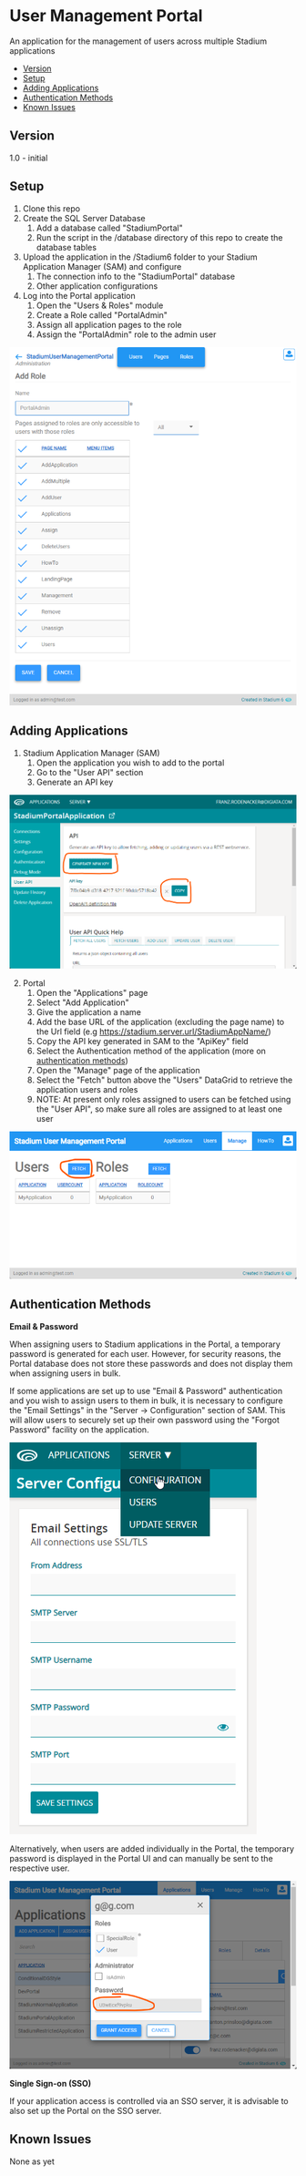 # User Management Portal <!-- omit in toc -->

An application for the management of users across multiple Stadium applications

- [Version](#version)
- [Setup](#setup)
- [Adding Applications](#adding-applications)
- [Authentication Methods](#authentication-methods)
- [Known Issues](#known-issues)

## Version 
1.0 - initial

## Setup

1. Clone this repo
2. Create the SQL Server Database
   1. Add a database called "StadiumPortal"
   2. Run the script in the /database directory of this repo to create the database tables
3. Upload the application in the /Stadium6 folder to your Stadium Application Manager (SAM) and configure
   1. The connection info to the "StadiumPortal" database
   2. Other application configurations
4. Log into the Portal application
   1. Open the "Users & Roles" module
   2. Create a Role called "PortalAdmin"
   3. Assign all application pages to the role
   4. Assign the "PortalAdmin" role to the admin user

![Portal Create Admin Role](images/portal-create-role.png)

## Adding Applications

1. Stadium Application Manager (SAM)
   1. Open the application you wish to add to the portal
   2. Go to the "User API" section
   3. Generate an API key

![SAM-UserAPIKey-Generation](images/SAM-UserAPIKey-Generation.png)

2. Portal
   1. Open the "Applications" page
   2. Select "Add Application"
   3. Give the application a name
   4. Add the base URL of the application (excluding the page name) to the Url field (e.g https://stadium.server.url/StadiumAppName/)
   4. Copy the API key generated in SAM to the "ApiKey" field
   5. Select the Authentication method of the application (more on [authentication methods](#application-authentication-methods))
   6. Open the "Manage" page of the application
   7. Select the "Fetch" button above the "Users" DataGrid to retrieve the application users and roles
   8. NOTE: At present only roles assigned to users can be fetched using the "User API", so make sure all roles are assigned to at least one user

![Portal-Fetch-Users-Button](images/Portal-Fetch-Users-Button.png)

## Authentication Methods

**Email & Password**

When assigning users to Stadium applications in the Portal, a temporary password is generated for each user. However, for security reasons, the Portal database does not store these passwords and does not display them when assigning users in bulk. 

If some applications are set up to use "Email & Password" authentication and you wish to assign users to them in bulk, it is necessary to configure the "Email Settings" in the "Server -> Configuration" section of SAM. This will allow users to securely set up their own password using the "Forgot Password" facility on the application. 

![SAM-Email-Config](images/SAM-Email-Config.png)

Alternatively, when users are added individually in the Portal, the temporary password is displayed in the Portal UI and can manually be sent to the respective user. 

![password-generation](images/password-generation.png)

**Single Sign-on (SSO)**

If your application access is controlled via an SSO server, it is advisable to also set up the Portal on the SSO server. 

## Known Issues
None as yet